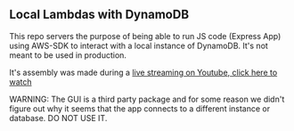 ## Local Lambdas with DynamoDB

This repo servers the purpose of being able to run JS code (Express App) using AWS-SDK to interact with
a local instance of DynamoDB. It's not meant to be used in production.

It's assembly was made during a [live streaming on Youtube, click here to watch](https://www.youtube.com/watch?v=2fDD0qp-iKc&t=4200s)

WARNING: The GUI is a third party package and for some reason we didn't figure out why it seems
that the app connects to a different instance or database. DO NOT USE IT.
